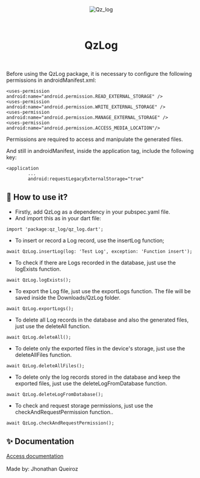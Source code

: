 <div align="center" id="top"> 
  <img src="./.github/app.gif" alt="Qz_log" />

  &#xa0;

</div>

<h1 align="center">QzLog</h1>



<br>

Before using the QzLog package, it is necessary to configure the following permissions in androidManifest.xml:

```
<uses-permission android:name="android.permission.READ_EXTERNAL_STORAGE" />
<uses-permission android:name="android.permission.WRITE_EXTERNAL_STORAGE" />
<uses-permission android:name="android.permission.MANAGE_EXTERNAL_STORAGE" />
<uses-permission android:name="android.permission.ACCESS_MEDIA_LOCATION"/>
```

Permissions are required to access and manipulate the generated files.

And still in androidManifest, inside the application tag, include the following key:

```
<application
        ...
        android:requestLegacyExternalStorage="true"
```


## :dart: How to use it? ##

- Firstly, add QzLog as a dependency in your pubspec.yaml file.
- And import this as in your dart file:

```
import 'package:qz_log/qz_log.dart';
```

- To insert or record a Log record, use the insertLog function;

```
await QzLog.insertLog(log: 'Test Log', exception: 'Function insert');
```

- To check if there are Logs recorded in the database, just use the logExists function.

```
await QzLog.logExists();
```

- To export the Log file, just use the exportLogs function. The file will be saved inside the Downloads/QzLog folder.

```
await QzLog.exportLogs();
```

- To delete all Log records in the database and also the generated files, just use the deleteAll function.

```
await QzLog.deleteAll();
```

- To delete only the exported files in the device's storage, just use the deleteAllFiles function.

```
await QzLog.deleteAllFiles();
```

- To delete only the log records stored in the database and keep the exported files, just use the deleteLogFromDatabase function.

```
await QzLog.deleteLogFromDatabase();
```

- To check and request storage permissions, just use the checkAndRequestPermission function..

```
await QzLog.checkAndRequestPermission();
```

## :sparkles: Documentation ##
<a href="https://github.com/jhonathanqz" target="_blank">
Access documentation</a>
<br>
<br>
Made by: Jhonathan Queiroz

